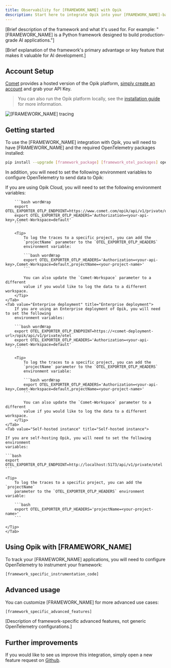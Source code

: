 ```yaml
---
title: Observability for [FRAMEWORK_NAME] with Opik
description: Start here to integrate Opik into your [FRAMEWORK_NAME]-based genai application for end-to-end LLM observability, unit testing, and optimization.
---
```


[Brief description of the framework and what it's used for. For example: "[FRAMEWORK_NAME] is a Python framework designed to build production-grade AI applications."]

[Brief explanation of the framework's primary advantage or key feature that makes it valuable for AI development.]

## Account Setup

[Comet](https://www.comet.com/site?from=llm&utm_source=opik&utm_medium=colab&utm_content=[framework_name]&utm_campaign=opik) provides a hosted version of the Opik platform, [simply create an account](https://www.comet.com/signup?from=llm&utm_source=opik&utm_medium=colab&utm_content=[framework_name]&utm_campaign=opik) and grab your API Key.

> You can also run the Opik platform locally, see the [installation guide](https://www.comet.com/docs/opik/self-host/overview/?from=llm&utm_source=opik&utm_medium=colab&utm_content=[framework_name]&utm_campaign=opik) for more information.

<Frame>
  <img src="/img/tracing/[framework_name]_integration.png" alt="[FRAMEWORK_NAME] tracing" />

<!--
Screenshot should be placed at: apps/opik-documentation/documentation/fern/img/tracing/[framework_name]_integration.png
Documentation reference path: /img/tracing/[framework_name]_integration.png
-->
</Frame>

## Getting started

To use the [FRAMEWORK_NAME] integration with Opik, you will need to have [FRAMEWORK_NAME] and the required OpenTelemetry packages installed:

```bash
pip install --upgrade [framework_package] [framework_otel_packages] opentelemetry-api opentelemetry-sdk opentelemetry-exporter-otlp
```

In addition, you will need to set the following environment variables to configure OpenTelemetry to send data to Opik:

<Tabs>
    <Tab value="Opik Cloud" title="Opik Cloud">
        If you are using Opik Cloud, you will need to set the following
        environment variables:
            
        ```bash wordWrap
        export OTEL_EXPORTER_OTLP_ENDPOINT=https://www.comet.com/opik/api/v1/private/otel
        export OTEL_EXPORTER_OTLP_HEADERS='Authorization=<your-api-key>,Comet-Workspace=default'
        ```

        <Tip>
            To log the traces to a specific project, you can add the
            `projectName` parameter to the `OTEL_EXPORTER_OTLP_HEADERS`
            environment variable:

            ```bash wordWrap
            export OTEL_EXPORTER_OTLP_HEADERS='Authorization=<your-api-key>,Comet-Workspace=default,projectName=<your-project-name>'
            ```

            You can also update the `Comet-Workspace` parameter to a different
            value if you would like to log the data to a different workspace.
        </Tip>
    </Tab>
    <Tab value="Enterprise deployment" title="Enterprise deployment">
        If you are using an Enterprise deployment of Opik, you will need to set the following
        environment variables:

        ```bash wordWrap
        export OTEL_EXPORTER_OTLP_ENDPOINT=https://<comet-deployment-url>/opik/api/v1/private/otel
        export OTEL_EXPORTER_OTLP_HEADERS='Authorization=<your-api-key>,Comet-Workspace=default'
        ```

        <Tip>
            To log the traces to a specific project, you can add the
            `projectName` parameter to the `OTEL_EXPORTER_OTLP_HEADERS`
            environment variable:

            ```bash wordWrap
            export OTEL_EXPORTER_OTLP_HEADERS='Authorization=<your-api-key>,Comet-Workspace=default,projectName=<your-project-name>'
            ```

            You can also update the `Comet-Workspace` parameter to a different
            value if you would like to log the data to a different workspace.
        </Tip>
    </Tab>
    <Tab value="Self-hosted instance" title="Self-hosted instance">

    If you are self-hosting Opik, you will need to set the following environment
    variables:

    ```bash
    export OTEL_EXPORTER_OTLP_ENDPOINT=http://localhost:5173/api/v1/private/otel
    ```

    <Tip>
        To log the traces to a specific project, you can add the `projectName`
        parameter to the `OTEL_EXPORTER_OTLP_HEADERS` environment variable:

        ```bash
        export OTEL_EXPORTER_OTLP_HEADERS='projectName=<your-project-name>'
        ```

    </Tip>
    </Tab>

</Tabs>

## Using Opik with [FRAMEWORK_NAME]

To track your [FRAMEWORK_NAME] applications, you will need to configure OpenTelemetry to instrument your framework:

```python
[framework_specific_instrumentation_code]
```

## Advanced usage

<!--
⚠️  DO NOT AUTO-GENERATE THIS SECTION ⚠️
Only include this section if the framework has genuine advanced features to showcase.
Examples of legitimate advanced features:
- Framework-specific configuration options
- Multi-agent workflows
- Custom tool integrations
- Production-ready enterprise configurations

❌ DO NOT include:
- Generic OpenTelemetry configurations
- Batch vs Simple span processors
- Generic resource configurations
- Standard tracer provider setups
-->

You can customize [FRAMEWORK_NAME] for more advanced use cases:

```python
[framework_specific_advanced_features]
```

[Description of framework-specific advanced features, not generic OpenTelemetry configurations.]

## Further improvements

If you would like to see us improve this integration, simply open a new feature
request on [Github](https://github.com/comet-ml/opik/issues).
